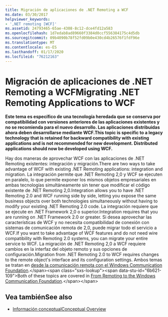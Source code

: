 ```yaml
---
title: Migración de aplicaciones de .NET Remoting a WCF
ms.date: 03/30/2017
helpviewer_keywords:
- ',NET remoting [WCF]'
ms.assetid: 24793465-65ae-4308-8c12-dce4fd12a583
ms.openlocfilehash: 1d7edab8ad89660f3384d0ccf556384175c4d5db
ms.sourcegitcommit: 09b4090b78f52fd09b0e430cd4b26576f1fdf96e
ms.translationtype: MT
ms.contentlocale: es-ES
ms.lasthandoff: 01/17/2020
ms.locfileid: "76212163"
---
```

# <a name="migrating-net-remoting-applications-to-wcf"></a><span data-ttu-id="6b621-102">Migración de aplicaciones de .NET Remoting a WCF</span><span class="sxs-lookup"><span data-stu-id="6b621-102">Migrating .NET Remoting Applications to WCF</span></span>
<span data-ttu-id="6b621-103">**Este tema es específico de una tecnología heredada que se conserva por compatibilidad con versiones anteriores de las aplicaciones existentes y no se recomienda para el nuevo desarrollo. Las aplicaciones distribuidas ahora deben desarrollarse mediante WCF.**</span><span class="sxs-lookup"><span data-stu-id="6b621-103">**This topic is specific to a legacy technology that is retained for backward compatibility with existing applications and is not recommended for new development. Distributed applications should now be developed using WCF.**</span></span>  
  
 <span data-ttu-id="6b621-104">Hay dos maneras de aprovechar WCF con las aplicaciones de .NET Remoting existentes: integración y migración.</span><span class="sxs-lookup"><span data-stu-id="6b621-104">There are two ways to take advantage of WCF with existing .NET Remoting applications: integration and migration.</span></span> <span data-ttu-id="6b621-105">La integración permite que .NET Remoting 2,0 y WCF se ejecuten en paralelo, lo que permite exponer los mismos objetos empresariales en ambas tecnologías simultáneamente sin tener que modificar el código existente de .NET Remoting 2,0.</span><span class="sxs-lookup"><span data-stu-id="6b621-105">Integration allows you to have .NET Remoting 2.0 and WCF running side by side, letting you expose the same business objects over both technologies simultaneously without having to modify your existing .NET Remoting 2.0 code.</span></span> <span data-ttu-id="6b621-106">La integración requiere que se ejecute en .NET Framework 2,0 o superior.</span><span class="sxs-lookup"><span data-stu-id="6b621-106">Integration requires that you are running on .NET Framework 2.0 or greater.</span></span> <span data-ttu-id="6b621-107">Si desea aprovechar las características de WCF y no necesita compatibilidad de conexión con sistemas de comunicación remota de 2,0, puede migrar todo el servicio a WCF.</span><span class="sxs-lookup"><span data-stu-id="6b621-107">If you want to take advantage of WCF features and do not need wire compatibility with Remoting 2.0 systems, you can migrate your entire service to WCF.</span></span> <span data-ttu-id="6b621-108">La migración de .NET Remoting 2,0 a WCF requiere cambios en la interfaz del objeto remoto y sus opciones de configuración.</span><span class="sxs-lookup"><span data-stu-id="6b621-108">Migration from .NET Remoting 2.0 to WCF requires changes to the remote object's interface and its configuration settings.</span></span> <span data-ttu-id="6b621-109">Ambos temas se tratan en [desde la comunicación remota con el Windows Communication Foundation](https://docs.microsoft.com/previous-versions/aa730857(v=vs.80)).</span><span class="sxs-lookup"><span data-stu-id="6b621-109">Both of these topics are covered in [From Remoting to the Windows Communication Foundation](https://docs.microsoft.com/previous-versions/aa730857(v=vs.80)).</span></span>  
  
## <a name="see-also"></a><span data-ttu-id="6b621-110">Vea también</span><span class="sxs-lookup"><span data-stu-id="6b621-110">See also</span></span>

- [<span data-ttu-id="6b621-111">Información conceptual</span><span class="sxs-lookup"><span data-stu-id="6b621-111">Conceptual Overview</span></span>](../../../../docs/framework/wcf/conceptual-overview.md)
